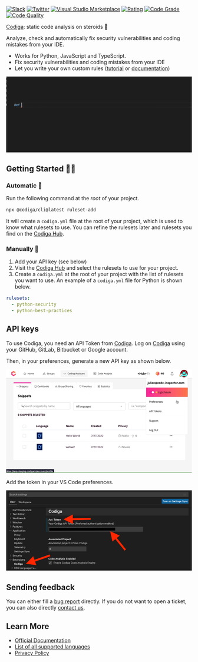 [![Slack](https://img.shields.io/badge/Slack-@codigahq.svg?logo=slack)](https://join.slack.com/t/codigahq/shared_invite/zt-9hvmfwie-9BUVFwZDwvpIGlkHv2mzYQ)
[![Twitter](https://img.shields.io/badge/Twitter-getcodiga-blue?logo=twitter&logoColor=blue&color=blue)](https://twitter.com/getcodiga)
[![Visual Studio Marketplace](https://img.shields.io/badge/Visual%20Studio%20Marketplace-Download-blue)](https://marketplace.visualstudio.com/items?itemName=codiga.vscode-plugin)
[![Rating](https://img.shields.io/visual-studio-marketplace/r/codiga.vscode-plugin)](https://marketplace.visualstudio.com/items?itemName=codiga.vscode-plugin)
[![Code Grade](https://api.codiga.io/project/29693/status/svg)](https://app.codiga.io/public/project/29693/vscode-plugin/dashboard)
[![Code Quality](https://api.codiga.io/project/29693/score/svg)](https://app.codiga.io/public/project/29693/vscode-plugin/dashboard)

[Codiga](https://www.codiga.io): static code analysis on steroids 🚀

Analyze, check and automatically fix security vulnerabilities and coding mistakes from your IDE.

- Works for Python, JavaScript and TypeScript.
- Fix security vulnerabilities and coding mistakes from your IDE
- Let you write your own custom rules ([tutorial](https://app.codiga.io/hub/tutorial) or [documentation](https://doc.codiga.io/docs/rosie/rosie-introduction/))

![Check Python Naming](images/python-naming.gif)

## Getting Started 🏃‍♀️

### Automatic 🙌

Run the following command at the _root_ of your project.

```bash
npx @codiga/cli@latest ruleset-add
```

It will create a `codiga.yml` file at the root of your project, which is used to know what rulesets to use. You can refine the rulesets later and rulesets you find on the [Codiga Hub](https://app.codiga.io/hub/rulesets).

### Manually 🐌

1. Add your API key (see below)
2. Visit the [Codiga Hub](https://app.codiga.io/hub/rulesets) and select the rulesets to use for your project.
3. Create a `codiga.yml` at the root of your project with the list of rulesets you want to use. An example of a `codiga.yml` file for Python is shown below.

```yaml
rulesets:
  - python-security
  - python-best-practices
```

## API keys

To use Codiga, you need an API Token from [Codiga](https://codiga.io).
Log on [Codiga](https://app.codiga.io) using your GitHub, GitLab, Bitbucket or Google account.

Then, in your preferences, generate a new API key as shown below.

![Generate API Token on Codiga](images/api-token-creation.gif)

Add the token in your VS Code preferences.

![Enter your API keys](images/configuration.png)

## Sending feedback

You can either fill a [bug report](https://github.com/codiga/vscode-plugin/issues) directly.
If you do not want to open a ticket, you can also directly [contact us](https://codiga.io/contact).

## Learn More

- [Official Documentation](https://doc.codiga.io/docs/coding-assistant/coding-assistant-vscode/)
- [List of all supported languages](https://doc.codiga.io/docs/faq/#what-languages-are-supported)
- [Privacy Policy](https://www.codiga.io/privacy)
